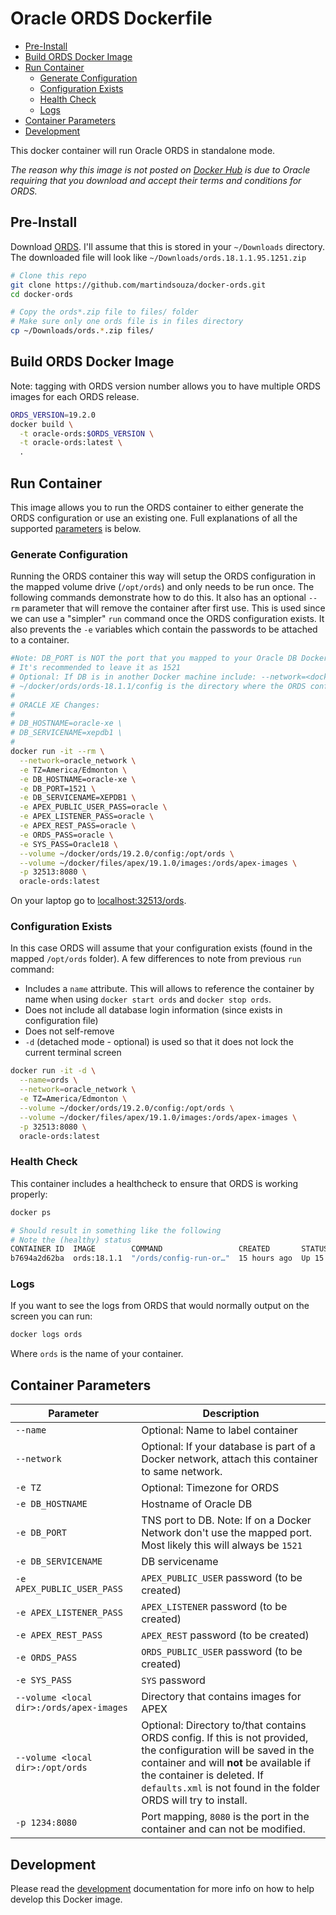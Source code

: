 # Oracle ORDS Dockerfile

- [Pre-Install](#pre-install)
- [Build ORDS Docker Image](#build-ords-docker-image)
- [Run Container](#run-container)
  - [Generate Configuration](#generate-configuration)
  - [Configuration Exists](#configuration-exists)
  - [Health Check](#health-check)
  - [Logs](#logs)
- [Container Parameters](#container-parameters)
- [Development](#development)

This docker container will run Oracle ORDS in standalone mode.

_The reason why this image is not posted on [Docker Hub](https://hub.docker.com) is due to Oracle requiring that you download and accept their terms and conditions for ORDS._


## Pre-Install


Download [ORDS](http://www.oracle.com/technetwork/developer-tools/rest-data-services/downloads/index.html). I'll assume that this is stored in your `~/Downloads` directory. The downloaded file will look like `~/Downloads/ords.18.1.1.95.1251.zip`

```bash
# Clone this repo
git clone https://github.com/martindsouza/docker-ords.git
cd docker-ords

# Copy the ords*.zip file to files/ folder
# Make sure only one ords file is in files directory
cp ~/Downloads/ords.*.zip files/

```

## Build ORDS Docker Image

Note: tagging with ORDS version number allows you to have multiple ORDS images for each ORDS release.

```bash
ORDS_VERSION=19.2.0
docker build \
  -t oracle-ords:$ORDS_VERSION \
  -t oracle-ords:latest \
  .
```

## Run Container

This image allows you to run the ORDS container to either generate the ORDS configuration or use an existing one. Full explanations of all the supported [parameters](#parameters) is below.

### Generate Configuration

Running the ORDS container this way will setup the ORDS configuration in the mapped volume drive (`/opt/ords`) and only needs to be run once. The following commands demonstrate how to do this. It also has an optional `--rm` parameter that will remove the container after first use. This is used since we can use a "simpler" `run` command once the ORDS configuration exists. It also prevents the `-e` variables which contain the passwords to be attached to a container. 

```bash
#Note: DB_PORT is NOT the port that you mapped to your Oracle DB Docker image. It's the port that the database natively has open.
# It's recommended to leave it as 1521
# Optional: If DB is in another Docker machine include: --network=<docker_network_name> \
# ~/docker/ords/ords-18.1.1/config is the directory where the ORDS configuration will be saved. If it doesn't exist Docker will create it.
# 
# ORACLE XE Changes:
#
# DB_HOSTNAME=oracle-xe \
# DB_SERVICENAME=xepdb1 \
#
docker run -it --rm \
  --network=oracle_network \
  -e TZ=America/Edmonton \
  -e DB_HOSTNAME=oracle-xe \
  -e DB_PORT=1521 \
  -e DB_SERVICENAME=XEPDB1 \
  -e APEX_PUBLIC_USER_PASS=oracle \
  -e APEX_LISTENER_PASS=oracle \
  -e APEX_REST_PASS=oracle \
  -e ORDS_PASS=oracle \
  -e SYS_PASS=Oracle18 \
  --volume ~/docker/ords/19.2.0/config:/opt/ords \
  --volume ~/docker/files/apex/19.1.0/images:/ords/apex-images \
  -p 32513:8080 \
  oracle-ords:latest
```

On your laptop go to [localhost:32513/ords](http://localhost:32513/ords).

### Configuration Exists

In this case ORDS will assume that your configuration exists (found in the mapped `/opt/ords` folder). A few differences to note from previous `run` command:

- Includes a `name` attribute. This will allows to reference the container by name when using `docker start ords` and `docker stop ords`.
- Does not include all database login information (since exists in configuration file)
- Does not self-remove
- `-d` (detached mode - optional) is used so that it does not lock the current terminal screen

```bash
docker run -it -d \
  --name=ords \
  --network=oracle_network \
  -e TZ=America/Edmonton \
  --volume ~/docker/ords/19.2.0/config:/opt/ords \
  --volume ~/docker/files/apex/19.1.0/images:/ords/apex-images \
  -p 32513:8080 \
  oracle-ords:latest
```

### Health Check

This container includes a healthcheck to ensure that ORDS is working properly:

```bash
docker ps

# Should result in something like the following
# Note the (healthy) status
CONTAINER ID  IMAGE        COMMAND                 CREATED       STATUS                  PORTS                    NAMES
b7694a2d62ba  ords:18.1.1  "/ords/config-run-or…"  15 hours ago  Up 15 hours (healthy)   0.0.0.0:32513->8080/tcp  ords
```

### Logs

If you want to see the logs from ORDS that would normally output on the screen you can run:

```bash
docker logs ords
```

Where `ords` is the name of your container.

<a id="markdown-container-parameters" name="container-parameters"></a>
## Container Parameters
Parameter | Description
--- | ---
`--name` | Optional: Name to label container
`--network` | Optional: If your database is part of a Docker network, attach this container to same network.
`-e TZ` | Optional: Timezone for ORDS
`-e DB_HOSTNAME` | Hostname of Oracle DB
`-e DB_PORT` | TNS port to DB. Note: If on a Docker Network don't use the mapped port. Most likely this will always be `1521`
`-e DB_SERVICENAME` | DB servicename
`-e APEX_PUBLIC_USER_PASS` | `APEX_PUBLIC_USER` password (to be created)
`-e APEX_LISTENER_PASS` | `APEX_LISTENER` password (to be created)
`-e APEX_REST_PASS` | `APEX_REST` password (to be created)
`-e ORDS_PASS` | `ORDS_PUBLIC_USER` password (to be created)
`-e SYS_PASS` | `SYS` password
`--volume <local dir>:/ords/apex-images` | Directory that contains images for APEX
`--volume <local dir>:/opt/ords`  | Optional: Directory to/that contains ORDS config. If this is not provided, the configuration will be saved in the container and will **not** be available if the container is deleted. If `defaults.xml` is not found in the folder ORDS will try to install.
`-p 1234:8080`  |  Port mapping, `8080` is the port in the container and can not be modified.


<a id="markdown-development" name="development"></a>
## Development

Please read the [development](docs/development.md) documentation for more info on how to help develop this Docker image.
